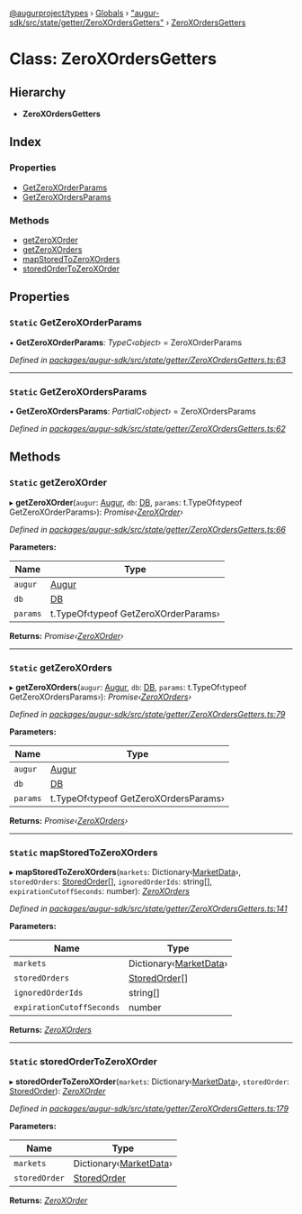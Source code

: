 [@augurproject/types](../README.md) › [Globals](../globals.md) › ["augur-sdk/src/state/getter/ZeroXOrdersGetters"](../modules/_augur_sdk_src_state_getter_zeroxordersgetters_.md) › [ZeroXOrdersGetters](_augur_sdk_src_state_getter_zeroxordersgetters_.zeroxordersgetters.md)

# Class: ZeroXOrdersGetters

## Hierarchy

* **ZeroXOrdersGetters**

## Index

### Properties

* [GetZeroXOrderParams](_augur_sdk_src_state_getter_zeroxordersgetters_.zeroxordersgetters.md#static-getzeroxorderparams)
* [GetZeroXOrdersParams](_augur_sdk_src_state_getter_zeroxordersgetters_.zeroxordersgetters.md#static-getzeroxordersparams)

### Methods

* [getZeroXOrder](_augur_sdk_src_state_getter_zeroxordersgetters_.zeroxordersgetters.md#static-getzeroxorder)
* [getZeroXOrders](_augur_sdk_src_state_getter_zeroxordersgetters_.zeroxordersgetters.md#static-getzeroxorders)
* [mapStoredToZeroXOrders](_augur_sdk_src_state_getter_zeroxordersgetters_.zeroxordersgetters.md#static-mapstoredtozeroxorders)
* [storedOrderToZeroXOrder](_augur_sdk_src_state_getter_zeroxordersgetters_.zeroxordersgetters.md#static-storedordertozeroxorder)

## Properties

### `Static` GetZeroXOrderParams

▪ **GetZeroXOrderParams**: *TypeC‹object›* = ZeroXOrderParams

*Defined in [packages/augur-sdk/src/state/getter/ZeroXOrdersGetters.ts:63](https://github.com/AugurProject/augur/blob/69c4be52bf/packages/augur-sdk/src/state/getter/ZeroXOrdersGetters.ts#L63)*

___

### `Static` GetZeroXOrdersParams

▪ **GetZeroXOrdersParams**: *PartialC‹object›* = ZeroXOrdersParams

*Defined in [packages/augur-sdk/src/state/getter/ZeroXOrdersGetters.ts:62](https://github.com/AugurProject/augur/blob/69c4be52bf/packages/augur-sdk/src/state/getter/ZeroXOrdersGetters.ts#L62)*

## Methods

### `Static` getZeroXOrder

▸ **getZeroXOrder**(`augur`: [Augur](_augur_sdk_src_augur_.augur.md), `db`: [DB](_augur_sdk_src_state_db_db_.db.md), `params`: t.TypeOf‹typeof GetZeroXOrderParams›): *Promise‹[ZeroXOrder](../interfaces/_augur_sdk_src_state_getter_zeroxordersgetters_.zeroxorder.md)›*

*Defined in [packages/augur-sdk/src/state/getter/ZeroXOrdersGetters.ts:66](https://github.com/AugurProject/augur/blob/69c4be52bf/packages/augur-sdk/src/state/getter/ZeroXOrdersGetters.ts#L66)*

**Parameters:**

Name | Type |
------ | ------ |
`augur` | [Augur](_augur_sdk_src_augur_.augur.md) |
`db` | [DB](_augur_sdk_src_state_db_db_.db.md) |
`params` | t.TypeOf‹typeof GetZeroXOrderParams› |

**Returns:** *Promise‹[ZeroXOrder](../interfaces/_augur_sdk_src_state_getter_zeroxordersgetters_.zeroxorder.md)›*

___

### `Static` getZeroXOrders

▸ **getZeroXOrders**(`augur`: [Augur](_augur_sdk_src_augur_.augur.md), `db`: [DB](_augur_sdk_src_state_db_db_.db.md), `params`: t.TypeOf‹typeof GetZeroXOrdersParams›): *Promise‹[ZeroXOrders](../interfaces/_augur_sdk_src_state_getter_zeroxordersgetters_.zeroxorders.md)›*

*Defined in [packages/augur-sdk/src/state/getter/ZeroXOrdersGetters.ts:79](https://github.com/AugurProject/augur/blob/69c4be52bf/packages/augur-sdk/src/state/getter/ZeroXOrdersGetters.ts#L79)*

**Parameters:**

Name | Type |
------ | ------ |
`augur` | [Augur](_augur_sdk_src_augur_.augur.md) |
`db` | [DB](_augur_sdk_src_state_db_db_.db.md) |
`params` | t.TypeOf‹typeof GetZeroXOrdersParams› |

**Returns:** *Promise‹[ZeroXOrders](../interfaces/_augur_sdk_src_state_getter_zeroxordersgetters_.zeroxorders.md)›*

___

### `Static` mapStoredToZeroXOrders

▸ **mapStoredToZeroXOrders**(`markets`: Dictionary‹[MarketData](../interfaces/_augur_sdk_src_state_logs_types_.marketdata.md)›, `storedOrders`: [StoredOrder](../interfaces/_augur_sdk_src_state_db_zeroxorders_.storedorder.md)[], `ignoredOrderIds`: string[], `expirationCutoffSeconds`: number): *[ZeroXOrders](../interfaces/_augur_sdk_src_state_getter_zeroxordersgetters_.zeroxorders.md)*

*Defined in [packages/augur-sdk/src/state/getter/ZeroXOrdersGetters.ts:141](https://github.com/AugurProject/augur/blob/69c4be52bf/packages/augur-sdk/src/state/getter/ZeroXOrdersGetters.ts#L141)*

**Parameters:**

Name | Type |
------ | ------ |
`markets` | Dictionary‹[MarketData](../interfaces/_augur_sdk_src_state_logs_types_.marketdata.md)› |
`storedOrders` | [StoredOrder](../interfaces/_augur_sdk_src_state_db_zeroxorders_.storedorder.md)[] |
`ignoredOrderIds` | string[] |
`expirationCutoffSeconds` | number |

**Returns:** *[ZeroXOrders](../interfaces/_augur_sdk_src_state_getter_zeroxordersgetters_.zeroxorders.md)*

___

### `Static` storedOrderToZeroXOrder

▸ **storedOrderToZeroXOrder**(`markets`: Dictionary‹[MarketData](../interfaces/_augur_sdk_src_state_logs_types_.marketdata.md)›, `storedOrder`: [StoredOrder](../interfaces/_augur_sdk_src_state_db_zeroxorders_.storedorder.md)): *[ZeroXOrder](../interfaces/_augur_sdk_src_state_getter_zeroxordersgetters_.zeroxorder.md)*

*Defined in [packages/augur-sdk/src/state/getter/ZeroXOrdersGetters.ts:179](https://github.com/AugurProject/augur/blob/69c4be52bf/packages/augur-sdk/src/state/getter/ZeroXOrdersGetters.ts#L179)*

**Parameters:**

Name | Type |
------ | ------ |
`markets` | Dictionary‹[MarketData](../interfaces/_augur_sdk_src_state_logs_types_.marketdata.md)› |
`storedOrder` | [StoredOrder](../interfaces/_augur_sdk_src_state_db_zeroxorders_.storedorder.md) |

**Returns:** *[ZeroXOrder](../interfaces/_augur_sdk_src_state_getter_zeroxordersgetters_.zeroxorder.md)*
